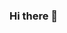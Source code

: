 ### Hi there 👋

<!--
**Enteirg/Enteirg** is a ✨ _special_ ✨ repository because its `README.md` (this file) appears on your GitHub profile.

Here are some ideas to get you started:

- 🔭 I’m currently working on consulting company providing support in all the process of re-delivery and rejection aircraft    leases.
- 🌱 I’m currently learning about Data Analysis, getting knowledge in Python, SQL, Pandas
- 👯 I’m looking to collaborate on projects that allows me to improve my quality life, that teach me every day new stuff


-I'ld like to start a new carrear as a softward developer, web developer or data scientist. 
